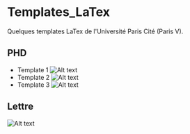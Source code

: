 # Templates_LaTex
Quelques templates LaTex de l'Université Paris Cité (Paris V).

## PHD

* Template 1 ![Alt text](Aperçu.png)
* Template 2 ![Alt text](screenshot.png)
* Template 3 ![Alt text](screenshot.png)

## Lettre

![Alt text](screenshot.png)
